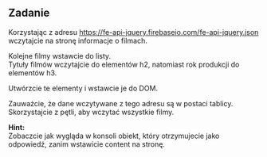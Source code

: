 Zadanie
---

Korzystając z adresu https://fe-api-jquery.firebaseio.com/fe-api-jquery.json wczytajcie na stronę informacje o filmach. 

Kolejne filmy wstawcie do listy.  
Tytuły filmów wczytajcie do elementów h2, natomiast rok produkcji do elementów h3. 

Utwórzcie te elementy i wstawcie je do DOM. 

Zauważcie, że dane wczytywane z tego adresu są w postaci tablicy. 
Skorzystajcie z pętli, aby wczytać wszystkie filmy.

**Hint:**  
 Zobaczcie jak wygląda w konsoli obiekt, który otrzymujecie jako odpowiedź, zanim wstawicie content na stronę.

